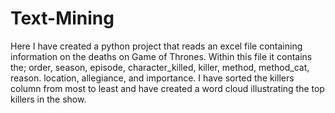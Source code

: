# Text-Mining
Here I have created a python project that reads an excel file containing information on the deaths on Game of Thrones. Within this file it contains the; order,	season, episode,	character_killed,	killer,	method,	method_cat,	reason.	location,	allegiance,	and importance. I have sorted the killers column from most to least and have created a word cloud illustrating the top killers in the show.

